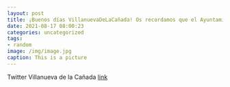 ```yaml
---
layout: post
title: ¡Buenos días VillanuevaDeLaCañada! Os recordamos que el Ayuntamiento pone a vuestra disposición un Servicio de Comunicación de ...
date: 2021-08-17 08:00:23
categories: uncategorized
tags:
- random
image: /img/image.jpg
caption: This is a picture
---
```

Twitter Villanueva de la Cañada [link](https://twitter.com/AytoVDLCanada/status/1427534757009805315)
